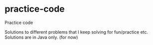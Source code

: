 # practice-code
Practice code

Solutions to different problems that I keep solving for fun/practice etc.
Solutions are in Java only. (for now)
